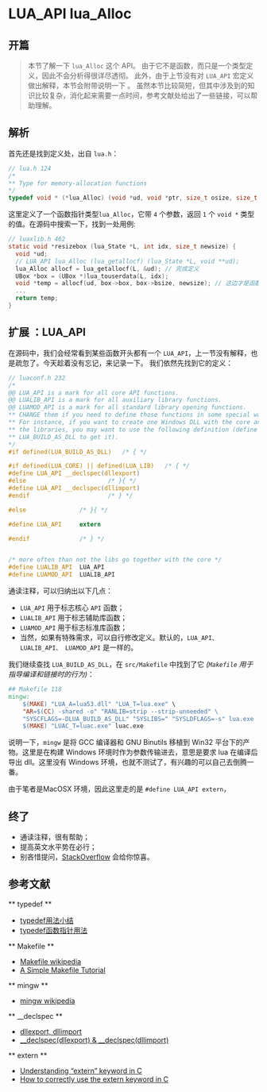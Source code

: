 # LUA_API lua_Alloc

## 开篇
> 本节了解一下 `lua_Alloc` 这个 API。
> 由于它不是函数，而只是一个类型定义，因此不会分析得很详尽透彻。
> 此外，由于上节没有对 `LUA_API` 宏定义做出解释，本节会附带说明一下 。
> 虽然本节比较简短，但其中涉及到的知识比较复杂，消化起来需要一点时间，参考文献处给出了一些链接，可以帮助理解。


## 解析
首先还是找到定义处，出自 `lua.h`：

``` c
// lua.h 124
/*
** Type for memory-allocation functions
*/
typedef void * (*lua_Alloc) (void *ud, void *ptr, size_t osize, size_t nsize);
```

这里定义了一个函数指针类型`lua_Alloc`，它带 `4` 个参数，返回 `1` 个 `void *` 类型的值。在源码中搜索一下，找到一处用例: 

``` c
// luaxlib.h 462
static void *resizebox (lua_State *L, int idx, size_t newsize) {
  void *ud;
  // LUA_API lua_Alloc (lua_getallocf) (lua_State *L, void **ud);
  lua_Alloc allocf = lua_getallocf(L, &ud);	// 完成定义
  UBox *box = (UBox *)lua_touserdata(L, idx);
  void *temp = allocf(ud, box->box, box->bsize, newsize); // 这边才是函数原型调用
  ...
  return temp;
}
```

## 扩展 ：LUA_API 

在源码中，我们会经常看到某些函数开头都有一个 `LUA_API`，上一节没有解释，也是疏忽了。今天趁着没有忘记，来记录一下。
我们依然先找到它的定义：

``` c
// luaconf.h 232
/*
@@ LUA_API is a mark for all core API functions.
@@ LUALIB_API is a mark for all auxiliary library functions.
@@ LUAMOD_API is a mark for all standard library opening functions.
** CHANGE them if you need to define those functions in some special way.
** For instance, if you want to create one Windows DLL with the core and
** the libraries, you may want to use the following definition (define
** LUA_BUILD_AS_DLL to get it).
*/
#if defined(LUA_BUILD_AS_DLL)	/* { */

#if defined(LUA_CORE) || defined(LUA_LIB)	/* { */
#define LUA_API __declspec(dllexport)
#else						/* }{ */
#define LUA_API __declspec(dllimport)
#endif						/* } */

#else				/* }{ */

#define LUA_API		extern

#endif				/* } */


/* more often than not the libs go together with the core */
#define LUALIB_API	LUA_API
#define LUAMOD_API	LUALIB_API
```

通读注释，可以归纳出以下几点：  

- `LUA_API` 用于标志核心 `API` 函数；
- `LUALIB_API` 用于标志辅助库函数；
- `LUAMOD_API` 用于标志标准库函数；
- 当然，如果有特殊需求，可以自行修改定义。默认的，`LUA_API、 LUALIB_API、 LUAMOD_API` 是一样的。

我们继续查找 `LUA_BUILD_AS_DLL`，在 `src/Makefile` 中找到了它 *(`Makefile` 用于指导编译和链接时的行为)*：

``` Makefile
## Makefile 118
mingw:
	$(MAKE) "LUA_A=lua53.dll" "LUA_T=lua.exe" \
	"AR=$(CC) -shared -o" "RANLIB=strip --strip-unneeded" \
	"SYSCFLAGS=-DLUA_BUILD_AS_DLL" "SYSLIBS=" "SYSLDFLAGS=-s" lua.exe
	$(MAKE) "LUAC_T=luac.exe" luac.exe
```

说明一下，`mingw` 是将 GCC 编译器和 GNU Binutils 移植到 Win32 平台下的产物。这里是在构建 Windows 环境时作为参数传输进去，意思是要求 lua 在编译后导出 dll。这里没有 Windows 环境，也就不测试了，有兴趣的可以自己去倒腾一番。

由于笔者是MacOSX 环境，因此这里走的是 `#define LUA_API extern`，

## 终了
- 通读注释，很有帮助；
- 提高英文水平势在必行；
- 别吝惜提问，[StackOverflow](http://stackoverflow.com/) 会给你惊喜。

## 参考文献
** typedef **

- [typedef用法小结](http://blog.csdn.net/gungod/article/details/1400936)
- [typedef函数指针用法](http://blog.csdn.net/qll125596718/article/details/6891881)

** Makefile **

- [Makefile wikipedia](https://en.wikipedia.org/wiki/Makefile)
- [A Simple Makefile Tutorial](http://www.cs.colby.edu/maxwell/courses/tutorials/maketutor/)

** mingw **

- [mingw wikipedia](https://zh.wikipedia.org/wiki/MinGW)

** __declspec **

- [dllexport, dllimport](https://msdn.microsoft.com/en-us/library/3y1sfaz2.aspx)
- [__declspec(dllexport) & __declspec(dllimport)](http://www.cnblogs.com/xd502djj/archive/2010/09/21/1832493.html)

** extern **

- [Understanding “extern” keyword in C](http://www.geeksforgeeks.org/understanding-extern-keyword-in-c/)
- [How to correctly use the extern keyword in C](http://stackoverflow.com/questions/496448/how-to-correctly-use-the-extern-keyword-in-c)
